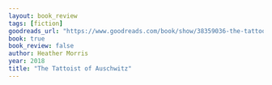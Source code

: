 ```yaml
---
layout: book_review
tags: [fiction]
goodreads_url: "https://www.goodreads.com/book/show/38359036-the-tattooist-of-auschwitz"
book: true
book_review: false
author: Heather Morris
year: 2018
title: "The Tattoist of Auschwitz"
---
```

